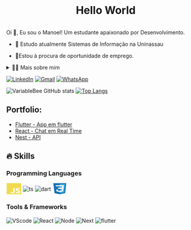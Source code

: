 <!--título-->
<div id="user-content-toc">
  <ul align="center">
    <summary><h1 style="display: inline-block">Hello World</h1></summary>
</div>

<!-- Presentation -->
<p>
  Oi 👋, Eu sou o Manoel! Um estudante apaixonado por Desenvolvimento.

  - 🌱 Estudo atualmente Sistemas de Informação na Uninassau  

  - 🔭Estou à procura de oportunidade de emprego.
</p>

<!-- Dropdown -->
<details>
  <summary>👨‍💻 Mais sobre mim </summary>

  - 💬 Sou um desenvolvedor que ama o que faz. É como se eu estivesse fazendo algo divertido, as horas passam “Voando” quando estou desenvolvendo, gosto de aprimorar o que já sei, por isso estou sempre à procura de aprender para me tornar um profissional cada vez mais capacitado e alcançar voos maiores.

  - ⚡ Tenho pouco mais de 1 ano de experiência e já atuei tanto no front-end como no back-end , utilizando React, Next , HTML/CSS3, Nest e atualmente estou estudando Flutter.

</details>

<!-- Links -->
[![LinkedIn](https://img.shields.io/badge/LinkedIn-0077B5?style=for-the-badge&logo=linkedin&logoColor=white)](https://www.linkedin.com/in/manoeliranilson/)
[![Gmail](https://img.shields.io/badge/Gmail-D14836?style=for-the-badge&logo=gmail&logoColor=white)](manoelvieirafilho0@gmail.com)
[![WhatsApp](https://img.shields.io/badge/WhatsApp-25D366?style=for-the-badge&logo=whatsapp&logoColor=white)](88996685478)


<!-- GithubStats -->
![VariableBee GitHub stats](https://github-readme-stats.vercel.app/api?username=manoel-iranilson&show_icons=true&theme=gotham)
[![Top Langs](https://github-readme-stats.vercel.app/api/top-langs/?username=manoel-iranilson&show_icons=true&theme=gotham)](https://github.com/anuraghazra/github-readme-stats)

<!-- Portfolio -->
## Portfolio:
- [Flutter - App em flutter](https://github.com/Manoel-iranilson/flutter-football)
- [React - Chat em Real Time](https://github.com/Manoel-iranilson/Chat-React)
- [Nest - API](https://github.com/Manoel-iranilson/api-football)


## 🔥 Skills
<!-- Skills: Programming Languages -->
  <div style="flex-basis: 48%;">
    <h3>Programming Languages</h3>
    <img align="center" alt="Js" height="30" width="40" src="https://raw.githubusercontent.com/devicons/devicon/master/icons/javascript/javascript-plain.svg">
    <img align="center" alt="ts" height="30" width="40" src="https://cdn.jsdelivr.net/gh/devicons/devicon/icons/typescript/typescript-original.svg">
    <img align="center" alt="dart" height="30" width="40" src="https://cdn.jsdelivr.net/gh/devicons/devicon/icons/dart/dart-original.svg">
    <img align="center" alt="CSS" height="30" width="40" src="https://raw.githubusercontent.com/devicons/devicon/master/icons/css3/css3-original.svg">
    
    
  </div>
  
  <!-- Skills: Tools & Frameworks -->
  <div style="flex-basis: 48%;">
    <h3>Tools & Frameworks</h3>
    <img align="center" alt="VScode" height="30" width="40" src="https://cdn.jsdelivr.net/gh/devicons/devicon/icons/vscode/vscode-original.svg">
    <img align="center" alt="React" height="30" width="40" src="https://cdn.jsdelivr.net/gh/devicons/devicon/icons/react/react-original.svg">
    <img align="center" alt="Node" height="30" width="40" src="https://cdn.jsdelivr.net/gh/devicons/devicon/icons/nodejs/nodejs-original.svg">
    <img align="center" alt="Next" height="30" width="40" src="https://cdn.jsdelivr.net/gh/devicons/devicon/icons/nextjs/nextjs-original.svg">
    <img align="center" alt="flutter" height="30" width="40" src="https://cdn.jsdelivr.net/gh/devicons/devicon/icons/flutter/flutter-original.svg">
  </div>
  
